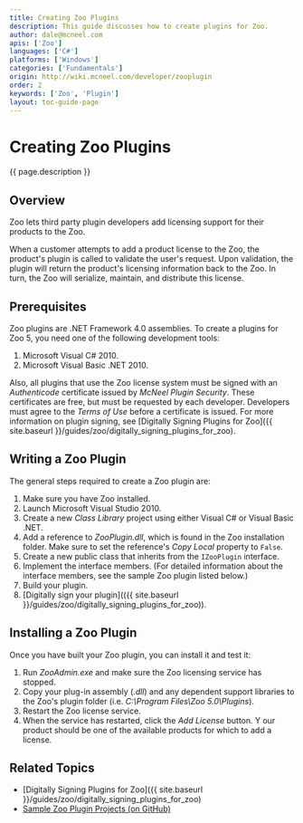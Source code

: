 ```yaml
---
title: Creating Zoo Plugins
description: This guide discusses how to create plugins for Zoo.
author: dale@mcneel.com
apis: ['Zoo']
languages: ['C#']
platforms: ['Windows']
categories: ['Fundamentals']
origin: http://wiki.mcneel.com/developer/zooplugin
order: 2
keywords: ['Zoo', 'Plugin']
layout: toc-guide-page
---
```


# Creating Zoo Plugins

{{ page.description }}

## Overview

Zoo lets third party plugin developers add licensing support for their products to the Zoo.

When a customer attempts to add a product license to the Zoo, the product's plugin is called to validate the user's request.  Upon validation, the plugin will return the product's licensing information back to the Zoo.  In turn, the Zoo will serialize, maintain, and distribute this license.

## Prerequisites

Zoo plugins are .NET Framework 4.0 assemblies.  To create a plugins for Zoo 5, you need one of the following development tools:

1. Microsoft Visual C# 2010.
1. Microsoft Visual Basic .NET 2010.

Also, all plugins that use the Zoo license system must be signed with an *Authenticode* certificate issued by *McNeel Plugin Security*.  These certificates are free, but must be requested by each developer.  Developers must agree to the *Terms of Use* before a certificate is issued.  For more information on plugin signing, see [Digitally Signing Plugins for Zoo]({{ site.baseurl }}/guides/zoo/digitally_signing_plugins_for_zoo).

## Writing a Zoo Plugin

The general steps required to create a Zoo plugin are:

1. Make sure you have Zoo installed.
1. Launch Microsoft Visual Studio 2010.
1. Create a new *Class Library* project using either Visual C# or Visual Basic .NET.
1. Add a reference to *ZooPlugin.dll*, which is found in the Zoo installation folder.  Make sure to set the reference's *Copy Local* property to `False`.
1. Create a new public class that inherits from the `IZooPlugin` interface.
1. Implement the interface members.  (For detailed information about the interface members, see the sample Zoo plugin listed below.)
1. Build your plugin.
1. [Digitally sign your plugin](({{ site.baseurl }}/guides/zoo/digitally_signing_plugins_for_zoo)).

## Installing a Zoo Plugin

Once you have built your Zoo plugin, you can install it and test it:

1. Run *ZooAdmin.exe* and make sure the Zoo licensing service has stopped.
1. Copy your plug-in assembly (*.dll*) and any dependent support libraries to the Zoo's plugin folder (i.e. *C:\Program Files\Zoo 5.0\Plugins*).
1. Restart the Zoo license service.
1. When the service has restarted, click the *Add License* button. Y our product should be one of the available products for which to add a license.

## Related Topics

- [Digitally Signing Plugins for Zoo]({{ site.baseurl }}/guides/zoo/digitally_signing_plugins_for_zoo)
- [Sample Zoo Plugin Projects (on GitHub)](https://github.com/mcneel/Zoo5)
